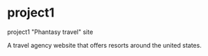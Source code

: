 # project1
project1 "Phantasy travel" site

A travel agency website that offers resorts around the united states. 
